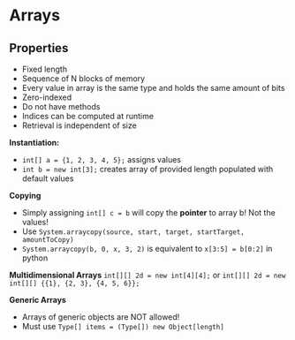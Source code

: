 # Arrays

## Properties

* Fixed length
* Sequence of N blocks of memory
* Every value in array is the same type and holds the same amount of bits
* Zero-indexed
* Do not have methods
* Indices can be computed at runtime
* Retrieval is independent of size

**Instantiation:**

* `int[] a = {1, 2, 3, 4, 5};` assigns values
* `int b = new int[3];` creates array of provided length populated with default values

**Copying**

* Simply assigning `int[] c = b` will copy the **pointer** to array b! Not the values!
* Use `System.arraycopy(source, start, target, startTarget, amountToCopy)`
* `System.arraycopy(b, 0, x, 3, 2)` is equivalent to `x[3:5] = b[0:2]` in python

**Multidimensional Arrays** `int[][] 2d = new int[4][4];` or `int[][] 2d = new int[][] {{1}, {2, 3}, {4, 5, 6}};`

**Generic Arrays**

* Arrays of generic objects are NOT allowed!
* Must use `Type[] items = (Type[]) new Object[length]`

